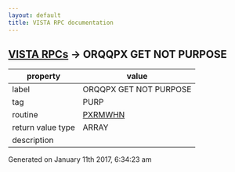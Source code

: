 ```yaml
---
layout: default
title: VISTA RPC documentation
---
```




## [VISTA RPCs](TableOfContent.md) &#8594; ORQQPX GET NOT PURPOSE 

 property | value 
--- | --- 
 label | ORQQPX GET NOT PURPOSE
 tag | PURP
 routine | [PXRMWHN](http://code.osehra.org/dox/Routine_PXRMWHN_source.html)
 return value type | ARRAY
 description | 




Generated on January 11th 2017, 6:34:23 am